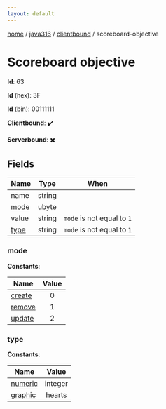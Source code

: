 ```yaml
---
layout: default
---
```


[home](/)  /  [java316](/protocol/java316)  /  [clientbound](/protocol/java316/clientbound)  /  scoreboard-objective

# Scoreboard objective

**Id**: 63

**Id** (hex): 3F

**Id** (bin): 00111111

**Clientbound**: ✔️

**Serverbound**: ✖️

## Fields

Name | Type | When
---|---|:---:
name | string | 
[mode](#mode) | ubyte | 
value | string | <code>mode</code> is not equal to <code>1</code>
[type](#type) | string | <code>mode</code> is not equal to <code>1</code>

### mode

**Constants**:

Name | Value
---|:---:
[create](mode_create) | 0
[remove](mode_remove) | 1
[update](mode_update) | 2

### type

**Constants**:

Name | Value
---|:---:
[numeric](type_numeric) | integer
[graphic](type_graphic) | hearts
